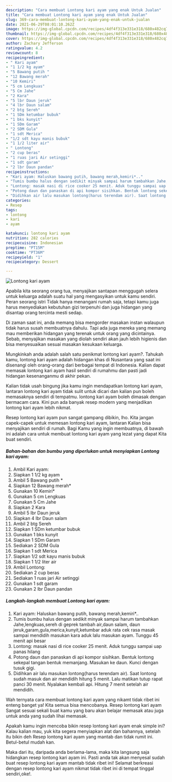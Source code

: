 ```yaml
---
description: "Cara membuat Lontong kari ayam yang enak Untuk Jualan"
title: "Cara membuat Lontong kari ayam yang enak Untuk Jualan"
slug: 369-cara-membuat-lontong-kari-ayam-yang-enak-untuk-jualan
date: 2021-06-29T08:01:10.262Z
image: https://img-global.cpcdn.com/recipes/4df4f313e331e318/680x482cq70/lontong-kari-ayam-foto-resep-utama.jpg
thumbnail: https://img-global.cpcdn.com/recipes/4df4f313e331e318/680x482cq70/lontong-kari-ayam-foto-resep-utama.jpg
cover: https://img-global.cpcdn.com/recipes/4df4f313e331e318/680x482cq70/lontong-kari-ayam-foto-resep-utama.jpg
author: Zachary Jefferson
ratingvalue: 4.2
reviewcount: 8
recipeingredient:
- " Kari ayam"
- "1 1/2 kg ayam"
- "5 Bawang putih "
- "12 Bawang merah"
- "10 Kemiri"
- "5 cm Lengkuas"
- "5 Cm Jahe"
- "2 Kara"
- "5 lbr Daun jeruk"
- "4 lbr Daun salam"
- "2 btg Sereh"
- "1 SDm ketumbar bubuk"
- "1 bks kunyit"
- "1 SDm Garam"
- "2 SDM Gula"
- "1 sdt Merica"
- "1/2 sdt kayu manis bubuk"
- "1 1/2 liter air"
- " Lontong"
- "2 cup beras"
- "1 ruas jari Air setinggi"
- "1 sdt garam"
- "2 lbr Daun pandan"
recipeinstructions:
- "Kari ayam: Haluskan bawang putih, bawang merah,kemiri*.."
- "Tumis bumbu halus dengan sedikit minyak sampai harum tambahkan Jahe,lengkuas,sereh di geprek tambah air,daun salam, daun jeruk,garam,gula,merica,kunyit,ketumbar aduk rata cek rasa masak sampai mendidih masukan kara aduk lalu masukan ayam. Tunggu 45 menit api besar"
- "Lontong: masak nasi di rice cooker 25 menit. Aduk tunggu sampai uap panas hilang"
- "Potong daun dan panaskan di api kompor sisihkan. Bentuk lontong sekepal tangan bentuk memanjang. Masukan ke daun. Kunci dengan tusuk gigi."
- "Didihkan air lalu masukan lontong(harus terendam air). Saat lontong sudah masuk dan air mendidih hitung 5 menit. Lalu matikan tutup rapat panci 30 menit. Nyalakan kembali api. Hitung 7 menit setelah air mendidih."
categories:
- Resep
tags:
- lontong
- kari
- ayam

katakunci: lontong kari ayam 
nutrition: 282 calories
recipecuisine: Indonesian
preptime: "PT15M"
cooktime: "PT36M"
recipeyield: "1"
recipecategory: Dessert

---
```



![Lontong kari ayam](https://img-global.cpcdn.com/recipes/4df4f313e331e318/680x482cq70/lontong-kari-ayam-foto-resep-utama.jpg)

Apabila kita seorang orang tua, menyajikan santapan menggugah selera untuk keluarga adalah suatu hal yang mengasyikan untuk kamu sendiri. Peran seorang istri Tidak hanya menangani rumah saja, tetapi kamu juga harus menyediakan kebutuhan gizi terpenuhi dan juga hidangan yang disantap orang tercinta mesti sedap.

Di zaman  saat ini, anda memang bisa mengorder masakan instan walaupun tidak harus susah membuatnya dahulu. Tapi ada juga mereka yang memang mau memberikan hidangan yang terenak untuk orang yang dicintainya. Sebab, menyajikan masakan yang diolah sendiri akan jauh lebih higienis dan bisa menyesuaikan sesuai masakan kesukaan keluarga. 



Mungkinkah anda adalah salah satu penikmat lontong kari ayam?. Tahukah kamu, lontong kari ayam adalah hidangan khas di Nusantara yang saat ini disenangi oleh orang-orang dari berbagai tempat di Indonesia. Kalian dapat memasak lontong kari ayam hasil sendiri di rumahmu dan pasti jadi hidangan kesenanganmu di akhir pekan.

Kalian tidak usah bingung jika kamu ingin mendapatkan lontong kari ayam, lantaran lontong kari ayam tidak sulit untuk dicari dan kalian pun boleh memasaknya sendiri di tempatmu. lontong kari ayam boleh dimasak dengan bermacam cara. Kini pun ada banyak resep modern yang menjadikan lontong kari ayam lebih nikmat.

Resep lontong kari ayam pun sangat gampang dibikin, lho. Kita jangan capek-capek untuk memesan lontong kari ayam, lantaran Kalian bisa menyajikan sendiri di rumah. Bagi Kamu yang ingin membuatnya, di bawah ini adalah cara untuk membuat lontong kari ayam yang lezat yang dapat Kita buat sendiri.

<!--inarticleads1-->

##### Bahan-bahan dan bumbu yang diperlukan untuk menyiapkan Lontong kari ayam:

1. Ambil  Kari ayam:
1. Siapkan 1 1/2 kg ayam
1. Ambil 5 Bawang putih *
1. Siapkan 12 Bawang merah*
1. Gunakan 10 Kemiri*
1. Gunakan 5 cm Lengkuas
1. Gunakan 5 Cm Jahe
1. Siapkan 2 Kara
1. Ambil 5 lbr Daun jeruk
1. Siapkan 4 lbr Daun salam
1. Ambil 2 btg Sereh
1. Siapkan 1 SDm ketumbar bubuk
1. Gunakan 1 bks kunyit
1. Siapkan 1 SDm Garam
1. Sediakan 2 SDM Gula
1. Siapkan 1 sdt Merica
1. Siapkan 1/2 sdt kayu manis bubuk
1. Siapkan 1 1/2 liter air
1. Ambil  Lontong:
1. Sediakan 2 cup beras
1. Sediakan 1 ruas jari Air setinggi
1. Gunakan 1 sdt garam
1. Gunakan 2 lbr Daun pandan




<!--inarticleads2-->

##### Langkah-langkah membuat Lontong kari ayam:

1. Kari ayam: Haluskan bawang putih, bawang merah,kemiri*..
1. Tumis bumbu halus dengan sedikit minyak sampai harum tambahkan Jahe,lengkuas,sereh di geprek tambah air,daun salam, daun jeruk,garam,gula,merica,kunyit,ketumbar aduk rata cek rasa masak sampai mendidih masukan kara aduk lalu masukan ayam. Tunggu 45 menit api besar
1. Lontong: masak nasi di rice cooker 25 menit. Aduk tunggu sampai uap panas hilang
1. Potong daun dan panaskan di api kompor sisihkan. Bentuk lontong sekepal tangan bentuk memanjang. Masukan ke daun. Kunci dengan tusuk gigi.
1. Didihkan air lalu masukan lontong(harus terendam air). Saat lontong sudah masuk dan air mendidih hitung 5 menit. Lalu matikan tutup rapat panci 30 menit. Nyalakan kembali api. Hitung 7 menit setelah air mendidih.




Wah ternyata cara membuat lontong kari ayam yang nikamt tidak ribet ini enteng banget ya! Kita semua bisa mencobanya. Resep lontong kari ayam Sangat sesuai sekali buat kamu yang baru akan belajar memasak atau juga untuk anda yang sudah lihai memasak.

Apakah kamu ingin mencoba bikin resep lontong kari ayam enak simple ini? Kalau kalian mau, yuk kita segera menyiapkan alat dan bahannya, setelah itu bikin deh Resep lontong kari ayam yang mantab dan tidak rumit ini. Betul-betul mudah kan. 

Maka dari itu, daripada anda berlama-lama, maka kita langsung saja hidangkan resep lontong kari ayam ini. Pasti anda tak akan menyesal sudah buat resep lontong kari ayam mantab tidak ribet ini! Selamat berkreasi dengan resep lontong kari ayam nikmat tidak ribet ini di tempat tinggal sendiri,oke!.

